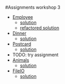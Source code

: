 #Assignments workshop 3

* [Employee](Employee.md)
    * [solution](Employee-solution.sc)
    * [refactored solution](Employee-solution-refactored.sc)
* [Dinner](Dinner.md)
    * [solution](Dinner-solution.sc)
* [Postcard](Postcard.md)
    * [solution](Postcard-solution.sc)
* TODO: try assignment
* [Animals](Animals.md)
    * [solution](Animals-solution.sc)
* [FileIO](FileIO.md)
    * [solution](FileIOSolution.scala)
